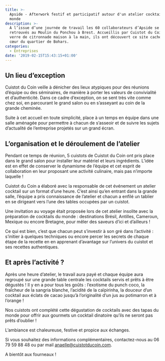 ```yaml
---
title: >-
  Apside - Afterwork festif et participatif autour d'un atelier cocktails du
  monde
description: >-
  A l’issue d’une journée de travail les 60 collaborateurs d’Apside se sont
  retrouvés au Moulin du Ponchou à Brest. Accueillis par Cuistot du Coin, un
  verre de citronnade maison à la main, ils ont découvert ce site caché en plein
  cœur du quartier de Bohars.
categories:
  - Entreprises
date: '2019-02-15T15:43:15+01:00'
---
```

## Un lieu d’exception 



Cuistot du Coin veille à dénicher des lieux atypiques pour des réunions d’équipe ou des séminaires, de manière à porter les valeurs de convivialité et d’authenticité. Dans ce cadre d’exception, on se sent très vite comme chez soi, en parcourant le grand salon ou en s’asseyant au coin de la grande cheminée.



Suite à cet accueil en toute simplicité, place à un temps en équipe dans une salle aménagée pour permettre à chacun de s’asseoir et de suivre les sujets d’actualité de l’entreprise projetés sur un grand écran.



## L’organisation et le déroulement de l’atelier



Pendant ce temps de réunion, 5 cuistots de Cuistot du Coin ont pris place dans le grand salon pour installer leur matériel et leurs ingrédients. L’idée est en effet de conserver le dynamisme de l’équipe  et cet esprit de collaboration en leur proposant une activité culinaire, mais pas n’importe laquelle !



Cuistot du Coin a élaboré avec la responsable de cet événement un atelier cocktail sur un format d’une heure. C’est ainsi qu’en entrant dans la grande salle, l’équipe a pris connaissance de l’atelier et chacun a enfilé un tablier en se dirigeant vers l’une des tables occupées par un cuistot.



Une invitation au voyage était proposée lors de cet atelier insolite avec la préparation de cocktails du monde : destinations Brésil, Antilles, Cameroun, Mexique ou encore Bretagne, pour mêler des saveurs d’ici et d’ailleurs !



Ce qui est bien, c’est que chacun peut s’investir à son gré dans l’activité : s’initier à quelques techniques ou encore percer les secrets de chaque étape de la recette en en apprenant d’avantage sur l’univers du cuistot et ses recettes authentiques. 



## Et après l’activité ?



Après une heure d’atelier, le travail  aura payé et chaque équipe aura regroupé sur une grande table centrale les cocktails servis et prêts à être dégustés ! Il y en a pour tous les goûts : l’exotisme du punch coco, la fraîcheur de la sangria blanche, l’acidité de la caïpirinha, la douceur d’un cocktail aux éclats de cacao jusqu’à l’originalité d’un jus au potimarron et à l’orange !



Nos cuistots ont complété cette dégustation de cocktails avec des tapas du monde pour offrir aux gourmets un cocktail dinatoire qu’ils ne seront pas prêts d’oublier ! 



L’ambiance est chaleureuse, festive et propice aux échanges. 



Si vous souhaitez des informations complémentaires, contactez-nous au 06 79 59 88 48 ou par mail anaelle@cuistotducoin.com. 



A bientôt aux fourneaux !
